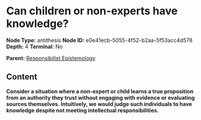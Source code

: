# Can children or non-experts have knowledge?

**Node Type:** antithesis
**Node ID:** e0e41ecb-5055-4f52-b2aa-5f53acc4d578
**Depth:** 4
**Terminal:** No

**Parent:** [Responsibilist Epistemology](responsibilist-epistemology-synthesis-69752ad8-5d3c-409a-957c-e718f4ec264b.md)

## Content

**Consider a situation where a non-expert or child learns a true proposition from an authority they trust without engaging with evidence or evaluating sources themselves. Intuitively, we would judge such individuals to have knowledge despite not meeting intellectual responsibilities.**
